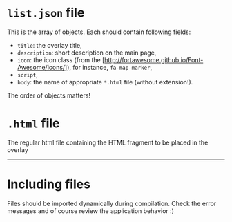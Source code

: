 # `list.json` file
This is the array of objects. Each should contain following fields:

- `title`: the overlay title,
- `description`: short description on the main page,
- `icon`: the icon class (from the [http://fortawesome.github.io/Font-Awesome/icons/]), for instance, `fa-map-marker`,
- `script`,
- `body`: the name of appropriate `*.html` file (without extension!).

The order of objects matters!

# `.html` file
The regular html file containing the HTML fragment to be placed in the overlay

---

# Including files
Files should be imported dynamically during compilation. Check the error messages and of course review the application behavior :)
